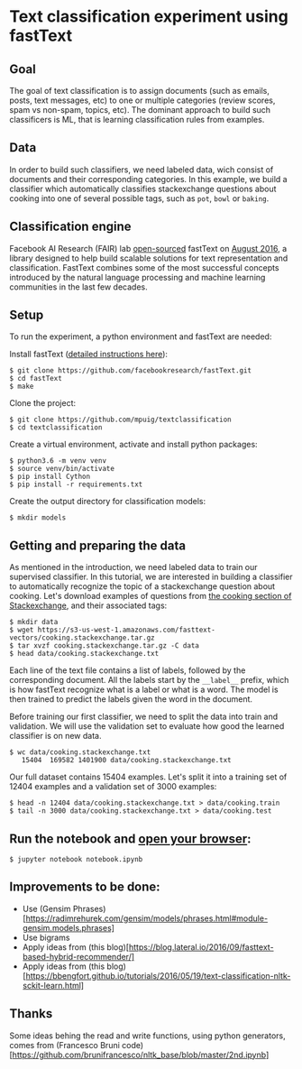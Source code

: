 # Text classification experiment using fastText

## Goal

The goal of text classification is to assign documents (such as emails, posts, text messages, etc) to one or multiple categories (review scores, spam vs non-spam, topics, etc). The dominant approach to build such classificers is ML, that is learning classification rules from examples.

## Data

In order to build such classifiers, we need labeled data, wich consist of documents and their corresponding categories. In this example, we build a classifier which automatically classifies stackexchange questions about cooking into one of several possible tags, such as `pot`, `bowl` or `baking`.

## Classification engine

Facebook AI Research (FAIR) lab [open-sourced](https://github.com/facebookresearch/fastText) fastText on [August 2016](https://code.facebook.com/posts/1438652669495149/fair-open-sources-fasttext/), a library designed to help build scalable solutions for text representation and classification. FastText combines some of the most successful concepts introduced by the natural language processing and machine learning communities in the last few decades.

## Setup

To run the experiment, a python environment and fastText are needed:

Install fastText ([detailed instructions here](https://github.com/facebookresearch/fastText/blob/master/README.md#requirements)):

```
$ git clone https://github.com/facebookresearch/fastText.git
$ cd fastText
$ make
```

Clone the project:

```
$ git clone https://github.com/mpuig/textclassification
$ cd textclassification
```

Create a virtual environment, activate and install python packages:

```
$ python3.6 -m venv venv
$ source venv/bin/activate
$ pip install Cython
$ pip install -r requirements.txt
```

Create the output directory for classification models:

```
$ mkdir models
```

## Getting and preparing the data

As mentioned in the introduction, we need labeled data to train our supervised classifier. In this tutorial, we are interested in building a classifier to automatically recognize the topic of a stackexchange question about cooking. Let's download examples of questions from [the cooking section of Stackexchange](http://cooking.stackexchange.com/), and their associated tags:

```
$ mkdir data
$ wget https://s3-us-west-1.amazonaws.com/fasttext-vectors/cooking.stackexchange.tar.gz
$ tar xvzf cooking.stackexchange.tar.gz -C data
$ head data/cooking.stackexchange.txt
```

Each line of the text file contains a list of labels, followed by the corresponding document. All the labels start by the `__label__` prefix, which is how fastText recognize what is a label or what is a word.  The model is then trained to predict the labels given the word in the document.

Before training our first classifier, we need to split the data into train and validation. We will use the validation set to evaluate how good the learned classifier is on new data.

```
$ wc data/cooking.stackexchange.txt
   15404  169582 1401900 data/cooking.stackexchange.txt
```

Our full dataset contains 15404 examples. Let's split it into a training set of 12404 examples and a validation set of 3000 examples:

```
$ head -n 12404 data/cooking.stackexchange.txt > data/cooking.train
$ tail -n 3000 data/cooking.stackexchange.txt > data/cooking.test
```

## Run the notebook and [open your browser](http://localhost:8888/notebooks/notebook.ipynb):

```
$ jupyter notebook notebook.ipynb
```

## Improvements to be done:

- Use (Gensim Phrases)[https://radimrehurek.com/gensim/models/phrases.html#module-gensim.models.phrases]
- Use bigrams
- Apply ideas from (this blog)[https://blog.lateral.io/2016/09/fasttext-based-hybrid-recommender/]
- Apply ideas from (this blog)[https://bbengfort.github.io/tutorials/2016/05/19/text-classification-nltk-sckit-learn.html]

## Thanks

Some ideas behing the read and write functions, using python generators, comes from (Francesco Bruni code)[https://github.com/brunifrancesco/nltk_base/blob/master/2nd.ipynb]
